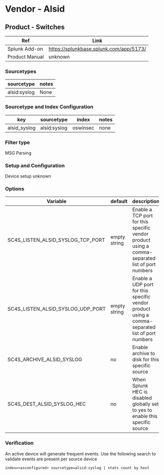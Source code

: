 # Vendor - Alsid


## Product - Switches

| Ref            | Link                                                                                                    |
|----------------|---------------------------------------------------------------------------------------------------------|
| Splunk Add-on  | https://splunkbase.splunk.com/app/5173/                                    |
| Product Manual | unknown   |


### Sourcetypes

| sourcetype     | notes                                                                                                   |
|----------------|---------------------------------------------------------------------------------------------------------|
| alsid:syslog        | None                                                                                                    |

### Sourcetype and Index Configuration

| key            | sourcetype     | index          | notes          |
|----------------|----------------|----------------|----------------|
| alsid_syslog      | alsid:syslog       | oswinsec          | none          |

### Filter type

MSG Parsing

### Setup and Configuration

Device setup unknown 

### Options

| Variable       | default        | description    |
|----------------|----------------|----------------|
| SC4S_LISTEN_ALSID_SYSLOG_TCP_PORT      | empty string      | Enable a TCP port for this specific vendor product using a comma-separated list of port numbers |
| SC4S_LISTEN_ALSID_SYSLOG_UDP_PORT      | empty string      | Enable a UDP port for this specific vendor product using a comma-separated list of port numbers |
| SC4S_ARCHIVE_ALSID_SYSLOG | no | Enable archive to disk for this specific source |
| SC4S_DEST_ALSID_SYSLOG_HEC | no | When Splunk HEC is disabled globally set to yes to enable this specific source | 

### Verification

An active device will generate frequent events. Use the following search to validate events are present per source device

```
index=<asconfigured> sourcetype=alsid:syslog | stats count by host
```
